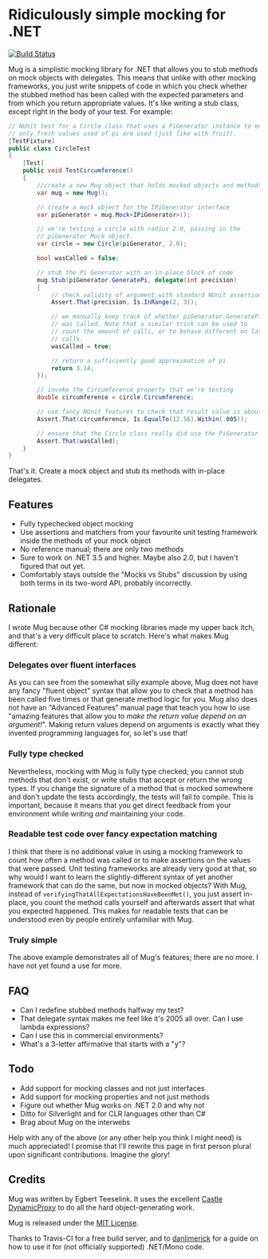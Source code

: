Ridiculously simple mocking for .NET
====================================

[![Build Status](https://travis-ci.org/eteeselink/fakethat.png)](https://travis-ci.org/eteeselink/fakethat)

Mug is a simplistic mocking library for .NET that allows you to stub methods on mock objects with delegates. This means that unlike with other mocking frameworks, you just write snippets of code in which you check whether the stubbed method has been called with the expected parameters and from which you return appropriate values. It's like writing a stub class, except right in the body of your test. For example:

``` c#
// NUnit test for a Circle class that uses a PiGenerator instance to ensure that
// only fresh values used of pi are used (just like with fruit).
[TestFixture]
public class CircleTest
{
    [Test]
    public void TestCircumference()
    {
        //create a new Mug object that holds mocked objects and methods
        var mug = new Mug();

        // create a mock object for the IPiGenerator interface
        var piGenerator = mug.Mock<IPiGenerator>();

        // we're testing a circle with radius 2.0, passing in the
        // piGenerator Mock object.
        var circle = new Circle(piGenerator, 2.0);

        bool wasCalled = false;

        // stub the Pi Generator with an in-place block of code
        mug.Stub(piGenerator.GeneratePi, delegate(int precision)
        {
            // check validity of argument with standard NUnit assertions
            Assert.That(precision, Is.InRange(2, 3));

            // we manually keep track of whether piGenerator.GeneratePi 
            // was called. Note that a similar trick can be used to
            // count the amount of calls, or to behave different on later
            // calls.
            wasCalled = true;

            // return a sufficiently good approximation of pi
            return 3.14;
        });

        // invoke the Circumference property that we're testing
        double circumference = circle.Circumference;

        // use fancy NUnit features to check that result value is about 4*pi.
        Assert.That(circumference, Is.EqualTo(12.56).Within(.005));

        // ensure that the Circle class really did use the PiGenerator
        Assert.That(wasCalled);
    }
}
```

That's it. Create a mock object and stub its methods with in-place delegates.

Features
--------

  * Fully typechecked object mocking
  * Use assertions and matchers from your favourite unit testing framework inside the methods of your mock object
  * No reference manual; there are only two methods
  * Sure to work on .NET 3.5 and higher. Maybe also 2.0, but I haven't figured that out yet.
  * Comfortably stays outside the "Mocks vs Stubs" discussion by using both terms in its two-word API, probably incorrectly.

Rationale
---------
I wrote Mug because other C# mocking libraries made my upper back itch, and that's a very difficult place to scratch. Here's what makes Mug different:

### Delegates over fluent interfaces
As you can see from the somewhat silly example above, Mug does not have any fancy "fluent object" syntax that allow you to check that a method has been called five times or that generate method logic for you. Mug also does not have an "Advanced Features" manual page that teach you how to use "amazing features that allow you to *make the return value depend on an argument!*". Making return values depend on arguments is exactly what they invented programming languages for, so let's use that!

### Fully type checked
Nevertheless, mocking with Mug is fully type checked; you cannot stub methods that don't exist, or write stubs that accept or return the wrong types. If you change the signature of a method that is mocked somewhere and don't update the tests accordingly, the tests will fail to compile. This is important, because it means that you get direct feedback from your environment while writing *and* maintaining your code.

### Readable test code over fancy expectation matching
I think that there is no additional value in using a mocking framework to count how often a method was called or to make assertions on the values that were passed. Unit testing frameworks are already very good at that, so why would I want to learn the slightly-different syntax of yet another framework that can do the same, but now in mocked objects? With Mug, instead of `verifyingThatAllExpectationsHaveBeenMet()`, you just assert in-place, you count the method calls yourself and afterwards assert that what you expected happened. This makes for readable tests that can be understood even by people entirely unfamiliar with Mug.

### Truly simple
The above example demonstrates all of Mug's features; there are no more. I have not yet found a use for more.

FAQ
---

 - Can I redefine stubbed methods halfway my test?
 - That delegate syntax makes me feel like it's 2005 all over. Can I use lambda expressions?
 - Can I use this in commercial environments?
 - What's a 3-letter affirmative that starts with a "y"?
 
Todo
----

 * Add support for mocking classes and not just interfaces
 * Add support for mocking properties and not just methods
 * Figure out whether Mug works on .NET 2.0 and why not
 * Ditto for Silverlight and for CLR languages other than C#
 * Brag about Mug on the interwebs
 
Help with any of the above (or any other help you think I might need) is much appreciated! I promise that I'll rewrite this page in first person plural upon significant contributions. Imagine the glory!

Credits
-------

Mug was written by Egbert Teeselink. It uses the excellent <a href="http://www.castleproject.org/dynamicproxy/index.html">Castle DynamicProxy</a> to do all the hard object-generating work.

Mug is released under the <a href="http://creativecommons.org/licenses/MIT/">MIT License</a>.

Thanks to Travis-CI for a free build server, and to [danlimerick](http://danlimerick.wordpress.com/2013/02/03/build-your-open-source-net-project-on-travis-ci/) 
for a guide on how to use it for (not officially supported) .NET/Mono code.